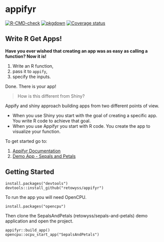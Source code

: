# appifyr

[![R-CMD-check](https://github.com/KWB-R/appifyr/workflows/R-CMD-check/badge.svg)](https://github.com/KWB-R/appifyr/actions?query=workflow%3AR-CMD-check)
[![pkgdown](https://github.com/KWB-R/appifyr/workflows/pkgdown/badge.svg)](https://github.com/KWB-R/appifyr/actions?query=workflow%3Apkgdown)
[![Coverage status](https://codecov.io/gh/retowyss/appifyr/branch/master/graph/badge.svg)](https://codecov.io/github/retowyss/appifyr?branch=master)

## Write R Get Apps!

__Have you ever wished that creating an app was as easy as calling a function? Now it is!__

1. Write an R function, 
2. pass it to `appify`, 
3. specify the inputs. 

Done. There is your app!

> How is this different from Shiny?

Appify and shiny approach building apps from two different points of view. 

* When you use Shiny you start with the goal of creating a specific app. You write R code to achieve that goal. 
* When you use Appifyr you start with R code. You create the app to visualize your function.

To get started go to:

1. [Appifyr Documentation](https://retowyss.github.io/appifyr/)
2. [Demo App - Sepals and Petals](http://retowyss.ocpu.io/sepals-and-petals/www/)


## Getting Started

```
install.packages("devtools")
devtools::install_github("retowyss/appifyr")
```

To run the app you will need OpenCPU.

```
install.packages("opencpu")
```

Then clone the SepalsAndPetals (retowyss/sepals-and-petals) demo application and open the project.

```
appifyr::build_app()
opencpu::ocpu_start_app("SepalsAndPetals")
```

